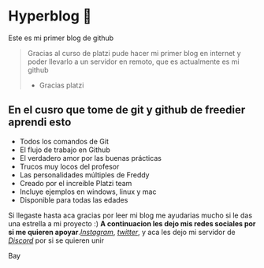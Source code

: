 # Hyperblog 💚
Este es mi primer blog de github
>Gracias al curso de platzi pude hacer mi primer blog en internet y poder llevarlo a un
servidor en remoto, que es actualmente es mi github
> - Gracias platzi

## En el cusro que tome de git y github de freedier aprendi esto
* Todos los comandos de Git
* El flujo de trabajo en Github
* El verdadero amor por las buenas prácticas
* Trucos muy locos del profesor
* Las personalidades múltiples de Freddy
* Creado por el increible Platzi team
* Incluye ejemplos en windows, linux y mac
* Disponible para todas las edades

Si llegaste hasta aca gracias por leer mi blog me ayudarias mucho si le das una estrella a mi proyecto :)  **A continuacion les dejo mis redes sociales por si me quieren apoyar**.[*Instagram*](https://www.instagram.com/brabob_b/), [*twitter*](https://twitter.com/brabob_b), y aca les dejo mi servidor de [*Discord*](https://discord.com/channels/779001571840360485/785365328451469332) por si se quieren unir

Bay
